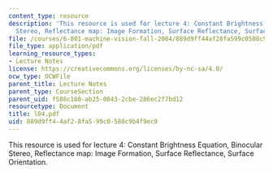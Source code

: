 ```yaml
---
content_type: resource
description: 'This resource is used for lecture 4: Constant Brightness Equation, Binocular
  Stereo, Reflectance map: Image Formation, Surface Reflectance, Surface Orientation.'
file: /courses/6-801-machine-vision-fall-2004/889d9ff44af28fa599c0588c9b4f9ec9_l04.pdf
file_type: application/pdf
learning_resource_types:
- Lecture Notes
license: https://creativecommons.org/licenses/by-nc-sa/4.0/
ocw_type: OCWFile
parent_title: Lecture Notes
parent_type: CourseSection
parent_uid: f586c168-ab25-0043-2cbe-286ec2f7bd12
resourcetype: Document
title: l04.pdf
uid: 889d9ff4-4af2-8fa5-99c0-588c9b4f9ec9
---
```

This resource is used for lecture 4: Constant Brightness Equation, Binocular Stereo, Reflectance map: Image Formation, Surface Reflectance, Surface Orientation.